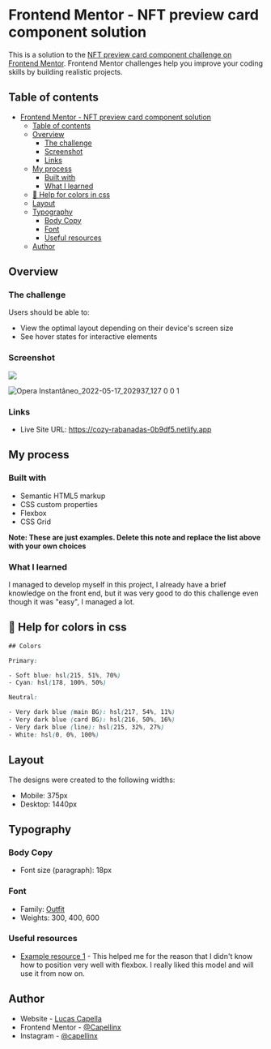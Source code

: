 # Frontend Mentor - NFT preview card component solution

This is a solution to the [NFT preview card component challenge on Frontend Mentor](https://www.frontendmentor.io/challenges/nft-preview-card-component-SbdUL_w0U). Frontend Mentor challenges help you improve your coding skills by building realistic projects. 

## Table of contents

- [Frontend Mentor - NFT preview card component solution](#frontend-mentor---nft-preview-card-component-solution)
  - [Table of contents](#table-of-contents)
  - [Overview](#overview)
    - [The challenge](#the-challenge)
    - [Screenshot](#screenshot)
    - [Links](#links)
  - [My process](#my-process)
    - [Built with](#built-with)
    - [What I learned](#what-i-learned)
  - [🎨 Help for colors in css](#-help-for-colors-in-css)
  - [Layout](#layout)
  - [Typography](#typography)
    - [Body Copy](#body-copy)
    - [Font](#font)
    - [Useful resources](#useful-resources)
  - [Author](#author)

## Overview

### The challenge

Users should be able to:

- View the optimal layout depending on their device's screen size
- See hover states for interactive elements

### Screenshot

![](./screenshot.jpg)

![Opera Instantâneo_2022-05-17_202937_127 0 0 1](https://user-images.githubusercontent.com/85126551/168933661-ee51b82a-71ac-418f-9420-ba219020d7a7.png)


### Links


- Live Site URL: https://cozy-rabanadas-0b9df5.netlify.app

## My process

### Built with

- Semantic HTML5 markup
- CSS custom properties
- Flexbox
- CSS Grid

**Note: These are just examples. Delete this note and replace the list above with your own choices**

### What I learned

I managed to develop myself in this project, I already have a brief knowledge on the front end, but it was very good to do this challenge even though it was "easy", I managed a lot.


## 🎨 Help for colors in css
```css
## Colors

Primary:

- Soft blue: hsl(215, 51%, 70%)
- Cyan: hsl(178, 100%, 50%)

Neutral:

- Very dark blue (main BG): hsl(217, 54%, 11%)
- Very dark blue (card BG): hsl(216, 50%, 16%)
- Very dark blue (line): hsl(215, 32%, 27%)
- White: hsl(0, 0%, 100%)
```
## Layout

The designs were created to the following widths:

- Mobile: 375px
- Desktop: 1440px

## Typography

### Body Copy

- Font size (paragraph): 18px

### Font

- Family: [Outfit](https://fonts.google.com/specimen/Outfit)
- Weights: 300, 400, 600




### Useful resources

- [Example resource 1](https://www.youtube.com/watch?v=x-4z_u8LcGc&t=25s) - This helped me for the reason that I didn't know how to position very well with flexbox. I really liked this model and will use it from now on.


## Author

- Website - [Lucas Capella](https://www.your-site.com)
- Frontend Mentor - [@Capellinx](https://www.frontendmentor.io/profile/Capellinx)
- Instagram - [@capellinx](https://www.instagram.com/capellinx/)

